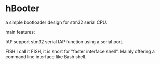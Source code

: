hBooter
=======

a simple bootloader design for stm32 serial CPU.


main features:

IAP
support stm32 serial IAP function using a serial port.

FISH
I call it FISH, it is short for "faster interface shell". Mainly offering a command line interface like Bash shell.


